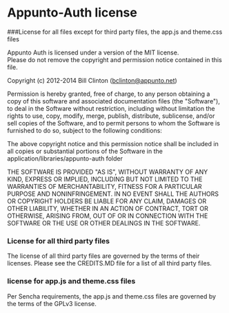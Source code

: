 # Appunto-Auth license 

###License for all files except for third party files, the app.js and theme.css files

Appunto Auth is licensed under a version of the MIT license.  
Please do not remove the copyright and permission notice contained in this file.

Copyright (c) 2012-2014 Bill Clinton (bclinton@appunto.net) 

Permission is hereby granted, free of charge, to any person obtaining a copy of this software and 
associated documentation files (the "Software"), to deal in the Software without restriction, 
including without limitation the rights to use, copy, modify, merge, publish, distribute, 
sublicense, and/or sell copies of the Software, and to permit persons to whom the Software is 
furnished to do so, subject to the following conditions:

The above copyright notice and this permission notice shall be included in all copies or 
substantial portions of the Software in the application/libraries/appunto-auth folder 

THE SOFTWARE IS PROVIDED "AS IS", WITHOUT WARRANTY OF ANY KIND, EXPRESS OR IMPLIED, INCLUDING 
BUT NOT LIMITED TO THE WARRANTIES OF MERCHANTABILITY, FITNESS FOR A PARTICULAR PURPOSE AND 
NONINFRINGEMENT. IN NO EVENT SHALL THE AUTHORS OR COPYRIGHT HOLDERS BE LIABLE FOR ANY CLAIM, 
DAMAGES OR OTHER LIABILITY, WHETHER IN AN ACTION OF CONTRACT, TORT OR OTHERWISE, ARISING FROM, 
OUT OF OR IN CONNECTION WITH THE SOFTWARE OR THE USE OR OTHER DEALINGS IN THE SOFTWARE.

### License for all third party files

The license of all third party files are governed by the terms of their licenses.  Please see
the CREDITS.MD file for a list of all third party files.

### license for app.js and theme.css files

Per Sencha requirements, the app.js and theme.css files are governed by the terms of the GPLv3 license.
